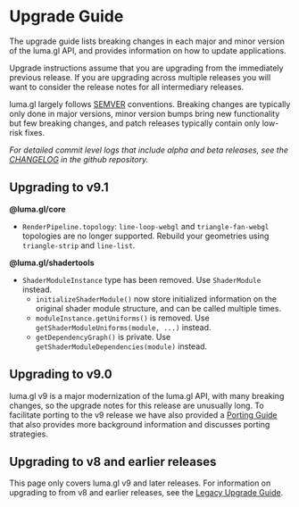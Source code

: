 # Upgrade Guide

The upgrade guide lists breaking changes in each major and minor version of the luma.gl API, and provides information on how to update applications.

Upgrade instructions assume that you are upgrading from the immediately previous release.
If you are upgrading across multiple releases you will want to consider the release notes for all
intermediary releases.

luma.gl largely follows [SEMVER](https://semver.org) conventions. Breaking changes are typically only done in major versions, minor version bumps bring new functionality but few breaking changes, and patch releases typically contain only low-risk fixes.

*For detailed commit level logs that include alpha and beta releases, see the [CHANGELOG](https://github.com/visgl/luma.gl/blob/master/CHANGELOG.md) in the github repository.*

## Upgrading to v9.1

**@luma.gl/core**

- `RenderPipeline.topology`: `line-loop-webgl` and `triangle-fan-webgl` topologies are no longer supported. Rebuild your geometries using `triangle-strip` and `line-list`.

**@luma.gl/shadertools**

- `ShaderModuleInstance` type has been removed. Use `ShaderModule` instead. 
  - `initializeShaderModule()` now store initialized information on the original shader module structure, and can be called multiple times.
  - `moduleInstance.getUniforms()` is removed. Use `getShaderModuleUniforms(module, ...)` instead.
  - `getDependencyGraph()` is private. Use `getShaderModuleDependencies(module)` instead.

## Upgrading to v9.0

luma.gl v9 is a major modernization of the luma.gl API, with many breaking changes, so the upgrade notes for this release are unusually long. To facilitate porting to the v9 release we have also provided a
[Porting Guide](/docs/legacy/porting-guide) that also provides more background information and discusses porting strategies.

## Upgrading to v8 and earlier releases

This page only covers luma.gl v9 and later releases. 
For information on upgrading to from v8 and earlier releases, see the [Legacy Upgrade Guide](/docs/legacy/legacy-upgrade-guide).
